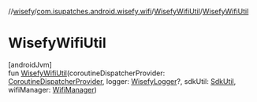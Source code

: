 //[wisefy](../../../index.md)/[com.isupatches.android.wisefy.wifi](../index.md)/[WisefyWifiUtil](index.md)/[WisefyWifiUtil](-wisefy-wifi-util.md)

# WisefyWifiUtil

[androidJvm]\
fun [WisefyWifiUtil](-wisefy-wifi-util.md)(coroutineDispatcherProvider: [CoroutineDispatcherProvider](../../com.isupatches.android.wisefy.util.coroutines/-coroutine-dispatcher-provider/index.md), logger: [WisefyLogger](../../com.isupatches.android.wisefy.shared.logging/-wisefy-logger/index.md)?, sdkUtil: [SdkUtil](../../com.isupatches.android.wisefy.util/-sdk-util/index.md), wifiManager: [WifiManager](https://developer.android.com/reference/kotlin/android/net/wifi/WifiManager.html))
